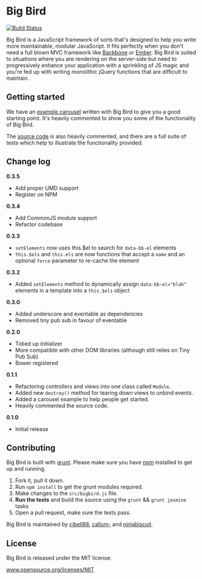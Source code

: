 # Big Bird

[![Build Status](https://travis-ci.org/madebymany/bigbird.png?branch=master)](https://travis-ci.org/madebymany/bigbird/)

Big Bird is a JavaScript framework of sorts that's designed to help you write more maintainable, modular JavaScript. It fits perfectly when you don't need a full blown MVC framework like [Backbone](http://backbgonejs.org) or [Ember](http://emberjs.com). Big Bird is suited to situations where you are rendering on the server-side but need to progressively enhance your application with a sprinkling of JS magic and you're fed up with writing monolithic jQuery functions that are difficult to maintain.

## Getting started

We have an [example carousel](https://github.com/madebymany/bigbird/tree/master/examples/carousel/) written with Big Bird to give you a good starting point. It's heavily commented to show you some of the functionality of Big Bird.

The [source code](https://github.com/madebymany/bigbird/tree/master/bigbird.js) is also heavily commented, and there are a full suite of tests which help to illustrate the functionality provided.

## Change log

**0.3.5**
- Add proper UMD support
- Register on NPM

**0.3.4**
- Add CommonJS module support
- Refactor codebase

**0.3.3**
- ``setElements`` now uses this.$el to search for ``data-bb-el`` elements
- ``this.$els`` and ``this.els`` are now functions that accept a `name` and an optional `force` parameter to re-cache the element

**0.3.2**
- Added ``setElements`` method to dynamically assign ``data-bb-el="blah"`` elements in a template into a ``this.$els`` object

**0.3.0**
- Added underscore and eventable as dependencies
- Removed tiny pub sub in favour of eventable

**0.2.0**
- Tidied up initializer
- More compatible with other DOM libraries (although still relies on Tiny Pub Sub)
- Bower registered

**0.1.1**
- Refactoring controllers and views into one class called ``Module``.
- Added new ``destroy()`` method for tearing down views to unbind events.
- Added a carousel example to help people get started.
- Heavily commented the source code.

**0.1.0**
- Initial release

## Contributing

Big Bird is built with [grunt](https://github.com/gruntjs/grunt). Please make sure you have [npm](https://npmjs.org/) installed to get up and running.

1. Fork it, pull it down.
2. Run `npm install` to get the grunt modules required.
3. Make changes to the `src/bigbird.js` file.
4. **Run the tests** and build the source using the `grunt` && `grunt jasmine` tasks
5. Open a pull request, make sure the tests pass.

Big Bird is maintained by [cjbell88](http://github.com/cjbell88), [callum-](http://github.com/callum-) and [ninjabiscuit](http://github.com/ninjabiscuit).

## License

Big Bird is released under the MIT license:

www.opensource.org/licenses/MIT
